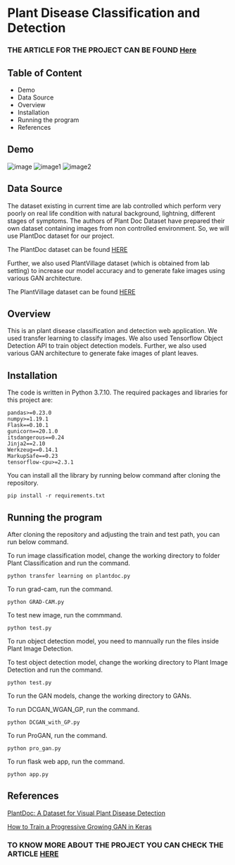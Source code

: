 # Plant Disease Classification and Detection

### THE ARTICLE FOR THE PROJECT CAN BE FOUND [Here]()

## Table of Content
* Demo
* Data Source
* Overview
* Installation
* Running the program
* References

## Demo
![image](https://github.com/rabintiwari45/Plant_Disease/blob/main/images/demo.png)
![image1](https://github.com/rabintiwari45/Plant_Disease/blob/main/images/demo1.png)
![image2](https://github.com/rabintiwari45/Plant_Disease/blob/main/images/demo2.png)

## Data Source

The dataset existing in current time are lab controlled which perform very poorly on real life condition with natural background, lightning, different stages of symptoms. The authors of Plant Doc Dataset have prepared their own dataset containing images from non controlled environment. So, we will use PlantDoc dataset for our project.

The PlantDoc dataset can be found [HERE](https://github.com/pratikkayal/PlantDoc-Dataset)

Further, we also used PlantVillage dataset (which is obtained from lab setting) to increase our model accuracy and to generate fake images using various GAN architecture.

The PlantVillage dataset can be found [HERE](https://github.com/spMohanty/PlantVillage-Dataset)

## Overview
This is an plant disease classification and detection web application. We used transfer learning to classify images. We also used Tensorflow Object Detection API
to train object detection models. Further, we also used various GAN architecture to generate fake images of plant leaves.



## Installation
The code is written in Python 3.7.10. The required packages and libraries for this project are:
```
pandas>=0.23.0
numpy>=1.19.1
Flask==0.10.1
gunicorn==20.1.0
itsdangerous==0.24
Jinja2==2.10
Werkzeug==0.14.1
MarkupSafe==0.23
tensorflow-cpu>=2.3.1
```
You can install all the library by running below command after cloning the repository.
```
pip install -r requirements.txt
```

## Running the program

After cloning the repository and adjusting the train and test path, you can run below command.

To run image classification model, change the working directory to folder Plant Classification and run the command.
```
python transfer learning on plantdoc.py
```
To run grad-cam, run the command.
```
python GRAD-CAM.py
```
To test new image, run the commmand.
```
python test.py
```
To run object detection model, you need to mannually run the files inside Plant Image Detection.

To test object detection model, change the working directory to Plant Image Detection and run the command.
```
python test.py
```
To run the GAN models, change the working directory to GANs.

To run DCGAN_WGAN_GP, run the command.
```
python DCGAN_with_GP.py
```
To run ProGAN, run the command.
```
python pro_gan.py
```
To run flask web app, run the command.
```
python app.py
```

## References
[PlantDoc: A Dataset for Visual Plant Disease Detection](https://arxiv.org/pdf/1911.10317.pdf)

[How to Train a Progressive Growing GAN in Keras](https://machinelearningmastery.com/how-to-train-a-progressive-growing-gan-in-keras-for-synthesizing-faces/)


### TO KNOW MORE ABOUT THE PROJECT YOU CAN CHECK THE ARTICLE [HERE]()









